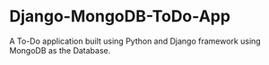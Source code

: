 # Django-MongoDB-ToDo-App
A To-Do application built using Python and Django framework using MongoDB as the Database.
